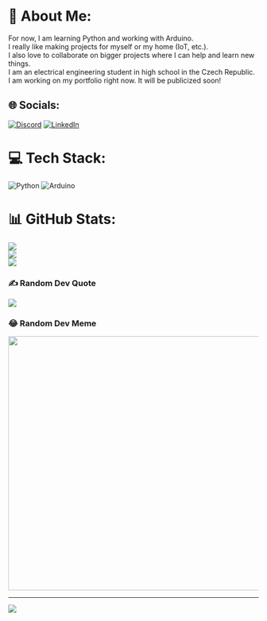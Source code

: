 # 💫 About Me:
For now, I am learning Python and working with Arduino.<br>I really like making projects for myself or my home (IoT, etc.).<br>I also love to collaborate on bigger projects where I can help and learn new things.<br>I am an electrical engineering student in high school in the Czech Republic.<br>I am working on my portfolio right now. It will be publicized soon!


## 🌐 Socials:
[![Discord](https://img.shields.io/badge/Discord-%237289DA.svg?logo=discord&logoColor=white)](htttps://discord.gg/STROJAR#5605) [![LinkedIn](https://img.shields.io/badge/LinkedIn-%230077B5.svg?logo=linkedin&logoColor=white)](https://linkedin.com/in/štěpán-kobližka-245a68237) 

# 💻 Tech Stack:
![Python](https://img.shields.io/badge/python-3670A0?style=for-the-badge&logo=python&logoColor=ffdd54) ![Arduino](https://img.shields.io/badge/-Arduino-00979D?style=for-the-badge&logo=Arduino&logoColor=white)
# 📊 GitHub Stats:
![](https://github-readme-stats.vercel.app/api?username=stepannnnn&theme=highcontrast&hide_border=false&include_all_commits=true&count_private=true)<br/>
![](https://github-readme-streak-stats.herokuapp.com/?user=stepannnnn&theme=highcontrast&hide_border=false)<br/>
![](https://github-readme-stats.vercel.app/api/top-langs/?username=stepannnnn&theme=highcontrast&hide_border=false&include_all_commits=true&count_private=true&layout=compact)

### ✍️ Random Dev Quote
![](https://quotes-github-readme.vercel.app/api?type=vetical&theme=radical)

### 😂 Random Dev Meme
<img src="https://random-memer.herokuapp.com/" width="512px"/>

---
[![](https://visitcount.itsvg.in/api?id=stepannnnn&icon=5&color=1)](https://visitcount.itsvg.in)

<!-- Proudly created with GPRM ( https://gprm.itsvg.in ) -->
